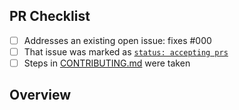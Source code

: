 <!-- 👋 Hi, thanks for sending a PR to philly-js-club-site! 💖.
Please fill out all fields below and make sure each item is true and [x] checked.
Otherwise we may not be able to review your PR. -->

## PR Checklist

- [ ] Addresses an existing open issue: fixes #000
- [ ] That issue was marked as [`status: accepting prs`](https://github.com/philly-js-club/philly-js-club-site/issues?q=is%3Aopen+is%3Aissue+label%3A%22status%3A+accepting+prs%22)
- [ ] Steps in [CONTRIBUTING.md](https://github.com/philly-js-club/philly-js-club-site/blob/main/.github/CONTRIBUTING.md) were taken

## Overview

<!-- Description of what is changed and how the code change does that. -->
